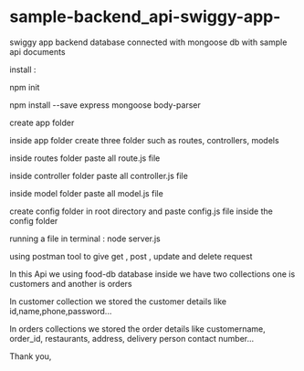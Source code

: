 # sample-backend_api-swiggy-app-
swiggy app backend database connected with mongoose db with sample api documents

install :

npm init

npm install --save express mongoose body-parser

create app folder

inside app folder create three folder such as routes, controllers, models

inside routes folder paste all route.js file

inside controller folder paste all controller.js file

inside model folder paste all model.js file

create config folder in root directory and paste config.js file inside the config folder

running a file in terminal : node server.js 

using postman tool to give get , post , update and delete request

In this Api we using food-db database inside we have two collections one is customers and another is orders

In customer collection we stored the customer details like id,name,phone,password...

In orders collections we stored the order details like customername, order_id, restaurants, address, delivery person contact number... 

Thank you,



